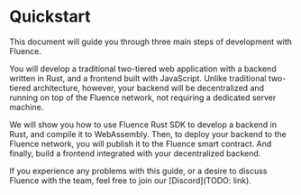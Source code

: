 # Quickstart

This document will guide you through three main steps of development with Fluence.

You will develop a traditional two-tiered web application with a backend written in Rust, and a frontend built with JavaScript. Unlike traditional two-tiered architecture, however, your backend will be decentralized and running on top of the Fluence network, not requiring a dedicated server machine.

We will show you how to use Fluence Rust SDK to develop a backend in Rust, and compile it to WebAssembly. Then, to deploy your backend to the Fluence network, you will publish it to the Fluence smart contract. And finally, build a frontend integrated with your decentralized backend.

If you experience any problems with this guide, or a desire to discuss Fluence with the team, feel free to join our [Discord](TODO: link).
